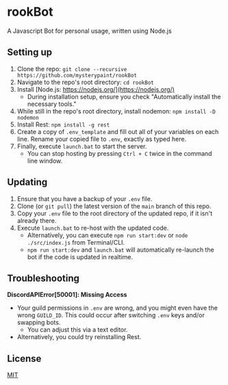 # rookBot
A Javascript Bot for personal usage, written using Node.js

## Setting up
1. Clone the repo: ``git clone --recursive https://github.com/mysterypaint/rookBot``
2. Navigate to the repo's root directory: ``cd rookBot``
3. Install [Node.js: https://nodejs.org/](https://nodejs.org/)
     * During installation setup, ensure you check "Automatically install the necessary tools."
4. While still in the repo's root directory, install nodemon: ``npm install -D nodemon``
5. Install Rest: ``npm install -g rest``
6. Create a copy of ``.env_template`` and fill out all of your variables on each line. Rename your copied file to ``.env``, exactly as typed here.
7. Finally, execute ``launch.bat`` to start the server.
     * You can stop hosting by pressing ``Ctrl + C`` twice in the command line window.

## Updating
1. Ensure that you have a backup of your ``.env`` file.
2. Clone (or ``git pull``) the latest version of the ``main`` branch of this repo.
3. Copy your ``.env`` file to the root directory of the updated repo, if it isn't already there.
4. Execute ``launch.bat`` to re-host with the updated code.
     * Alternatively, you can execute ``npm run start:dev`` or ``node ./src/index.js`` from Terminal/CLI.
     * ``npm run start:dev`` and ``launch.bat`` will automatically re-launch the bot if the code is updated in realtime.

## Troubleshooting
**DiscordAPIError[50001]: Missing Access**
* Your guild permissions in ``.env`` are wrong, and you might even have the wrong ``GUILD_ID``. This could occur after switching ``.env`` keys and/or swapping bots.
    * You can adjust this via a text editor.
* Alternatively, you could try reinstalling Rest.

## License
[MIT](https://choosealicense.com/licenses/mit/)